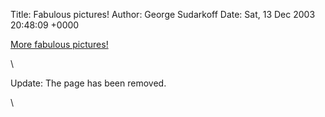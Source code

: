 Title: Fabulous pictures!
Author: George Sudarkoff
Date: Sat, 13 Dec 2003 20:48:09 +0000

[More fabulous
pictures!](http://www.swiesen.com/bestphotos/bestphotos.htm)

\

Update: The page has been removed.

\


